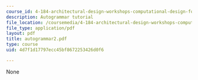 ```yaml
---
course_id: 4-184-architectural-design-workshops-computational-design-for-housing-spring-2002
description: Autogrammar tutorial
file_location: /coursemedia/4-184-architectural-design-workshops-computational-design-for-housing-spring-2002/4d7f1d17797ecc45bf8672253426d0f6_autogrammar2.pdf
file_type: application/pdf
layout: pdf
title: autogrammar2.pdf
type: course
uid: 4d7f1d17797ecc45bf8672253426d0f6

---
```

None